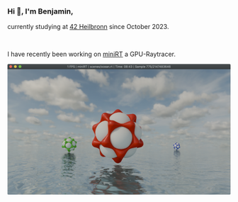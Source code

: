 ### Hi 👋, I'm Benjamin,

currently studying at [42 Heilbronn](https://www.42heilbronn.de) since October 2023.

<br>

I have recently been working on [miniRT](https://github.com/bewerner/miniRT) a GPU-Raytracer.

[![miniRT](https://github.com/bewerner/miniRT/blob/master/docs/title.png)](https://github.com/bewerner/miniRT/)

<!--
**bewerner/bewerner** is a ✨ _special_ ✨ repository because its `README.md` (this file) appears on your GitHub profile.

Here are some ideas to get you started:

- 🔭 I’m currently working on ...
- 🌱 I’m currently learning ...
- 👯 I’m looking to collaborate on ...
- 🤔 I’m looking for help with ...
- 💬 Ask me about ...
- 📫 How to reach me: ...
- 😄 Pronouns: ...
- ⚡ Fun fact: ...
-->
